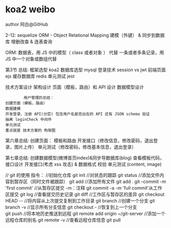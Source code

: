 # koa2 weibo
author 阿白@GitHub

2-12: sequelize
ORM - Object Relational Mapping
建模（外键） & 同步到数据库
增删改查 & 连表查询

ORM:
数据表，用 JS 中的模型（ class 或者对象 ） 代替
一条或者多条记录，用 JS 中一个对象或数组代替

第3节 总结:
框架选型 koa2 
数据库选型 mysql
登录技术 session vs jwt
前端页面 ejs
缓存数据库 redis
单元测试 jest

技术方案设计
架构设计
页面（模板，路由）和 API 设计
数据模型设计

            用户管理的总结：
    创建页面（模板，路由）
    数据建模
    开发登录、注册 API(分层) 包含用户名是否出在的 API 还有 JSON schema 验证
    抽离 loginCheck 中间件
    单元测试
    重点就是 技术方案的 构架图 
    
第六章总结:
创建页面： 模板和路由
开发接口（修改信息，修改密码，退出登录，图片上传）
单元测试（修改密码，修改基本信息，退出登录）

第七章总结:
创建数据模型(微博首页index)&同步导数据库(blog)
查看模板代码，接口设计
开发接口(考虑 xss 攻击) & 数据格式 校验
单元测试 (content, image)


// git 的使用
指令：
//初始化仓库
git init 
//对状态的跟踪
git status
//添加文件内容到暂存区（同时文件被跟踪）
git add
//添加所有文件
git add .
git -commit -m 'first commit' //从暂存区提交 -m：注释
git commit -a -m 'full commit'从工作区提交
git log //查看提交历史记录
git diff //工作区与暂存区的差异
git checkout HEAD -- <file> //将内容从上次提交复制到工作目录
git branch <branchName> //创建一个分支
git branch -v //显示所有分支信息
git checkout - //恢复到上一个分支   
git push //将本地历史推送到远程
git remote add  origin ~/git-server //添加一个远程仓库的别名
git remote -v //查看远程仓库信息
git pull
	
